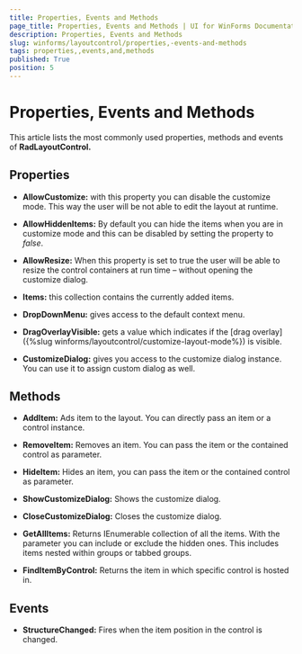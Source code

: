```yaml
---
title: Properties, Events and Methods
page_title: Properties, Events and Methods | UI for WinForms Documentation
description: Properties, Events and Methods
slug: winforms/layoutcontrol/properties,-events-and-methods
tags: properties,,events,and,methods
published: True
position: 5
---
```


# Properties, Events and Methods



This article lists the most commonly used properties, methods and events of __RadLayoutControl.__

## Properties

* __AllowCustomize:__ with this property you can disable the customize mode. This way the user will be not able to edit the layout at runtime.

* __AllowHiddenItems:__ By default you can hide the items when you are in customize mode and this can be disabled by setting the property to *false*.

* __AllowResize:__ When this property is set to true the user will be able to resize the control containers at run time – without opening the customize dialog.

* __Items:__ this collection contains the currently added items.

* __DropDownMenu:__ gives access to the default context menu.

* __DragOverlayVisible:__ gets a value which indicates if the [drag overlay]({%slug winforms/layoutcontrol/customize-layout-mode%}) is visible.

* __CustomizeDialog:__ gives you access to the customize dialog instance. You can use it to assign custom dialog as well.

## Methods

* __AddItem:__ Ads item to the layout. You can directly pass an item or a control instance.

* __RemoveItem:__ Removes an item. You can pass the item or the contained control as parameter.

* __HideItem:__ Hides an item, you can pass the item or the contained control as parameter.

* __ShowCustomizeDialog:__ Shows the customize dialog.

* __CloseCustomizeDialog:__ Closes the customize dialog.

* __GetAllItems:__ Returns IEnumerable collection of all the items. With the parameter you can include or exclude the hidden ones. This includes items nested within groups or tabbed groups.

* __FindItemByControl:__ Returns the item in which specific control is hosted in.

## Events

* __StructureChanged:__ Fires when the item position in the control is changed.
            
